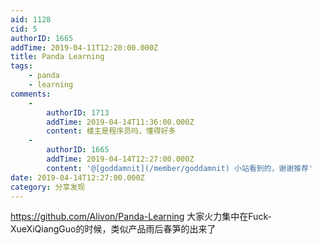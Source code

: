 ```yaml
---
aid: 1128
cid: 5
authorID: 1665
addTime: 2019-04-11T12:20:00.000Z
title: Panda Learning
tags:
    - panda
    - learning
comments:
    -
        authorID: 1713
        addTime: 2019-04-14T11:36:00.000Z
        content: 楼主是程序员吗，懂得好多
    -
        authorID: 1665
        addTime: 2019-04-14T12:27:00.000Z
        content: '@[goddamnit](/member/goddamnit) 小站看到的，谢谢推荐'
date: 2019-04-14T12:27:00.000Z
category: 分享发现
---
```


https://github.com/Alivon/Panda-Learning 大家火力集中在Fuck-XueXiQiangGuo的时候，类似产品雨后春笋的出来了

